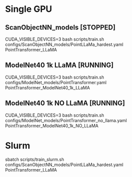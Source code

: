 # Single GPU

## ScanObjectNN_models [STOPPED]
CUDA_VISIBLE_DEVICES=3 bash scripts/train.sh configs/ScanObjectNN_models/PointLLaMa_hardest.yaml PointTransformer_LLaMA

## ModelNet40 1k LLaMA [RUNNING]
CUDA_VISIBLE_DEVICES=3 bash scripts/train.sh configs/ModelNet_models/PointTransformer.yaml PointTransformer_ModelNet40_1k_LLaMA

## ModelNet40 1k NO LLaMA [RUNNING]
CUDA_VISIBLE_DEVICES=3 bash scripts/train.sh configs/ModelNet_models/PointTransformer_no_llama.yaml PointTransformer_ModelNet40_1k_NO_LLaMA

# Slurm
sbatch scripts/train_slurm.sh configs/ScanObjectNN_models/PointLLaMa_hardest.yaml PointTransformer_LLaMA